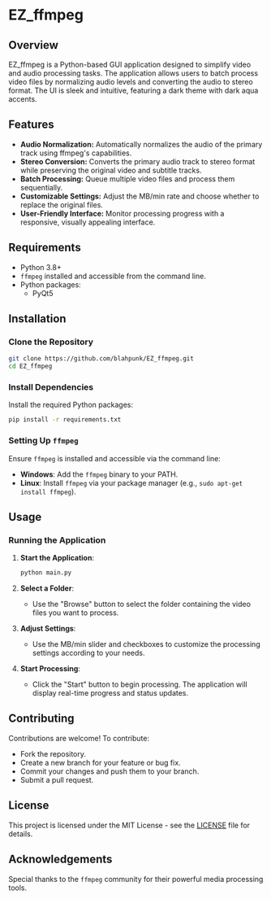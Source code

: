 # EZ_ffmpeg

## Overview
EZ_ffmpeg is a Python-based GUI application designed to simplify video and audio processing tasks. The application allows users to batch process video files by normalizing audio levels and converting the audio to stereo format. The UI is sleek and intuitive, featuring a dark theme with dark aqua accents.

## Features
- **Audio Normalization:** Automatically normalizes the audio of the primary track using ffmpeg's capabilities.
- **Stereo Conversion:** Converts the primary audio track to stereo format while preserving the original video and subtitle tracks.
- **Batch Processing:** Queue multiple video files and process them sequentially.
- **Customizable Settings:** Adjust the MB/min rate and choose whether to replace the original files.
- **User-Friendly Interface:** Monitor processing progress with a responsive, visually appealing interface.

## Requirements
- Python 3.8+
- `ffmpeg` installed and accessible from the command line.
- Python packages:
  - PyQt5

## Installation

### Clone the Repository
```bash
git clone https://github.com/blahpunk/EZ_ffmpeg.git
cd EZ_ffmpeg
```

### Install Dependencies
Install the required Python packages:
```bash
pip install -r requirements.txt
```

### Setting Up `ffmpeg`
Ensure `ffmpeg` is installed and accessible via the command line:
- **Windows**: Add the `ffmpeg` binary to your PATH.
- **Linux**: Install `ffmpeg` via your package manager (e.g., `sudo apt-get install ffmpeg`).

## Usage

### Running the Application
1. **Start the Application**:
   ```bash
   python main.py
   ```

2. **Select a Folder**:
   - Use the "Browse" button to select the folder containing the video files you want to process.

3. **Adjust Settings**:
   - Use the MB/min slider and checkboxes to customize the processing settings according to your needs.

4. **Start Processing**:
   - Click the "Start" button to begin processing. The application will display real-time progress and status updates.

## Contributing
Contributions are welcome! To contribute:
- Fork the repository.
- Create a new branch for your feature or bug fix.
- Commit your changes and push them to your branch.
- Submit a pull request.

## License
This project is licensed under the MIT License - see the [LICENSE](LICENSE) file for details.

## Acknowledgements
Special thanks to the `ffmpeg` community for their powerful media processing tools.
